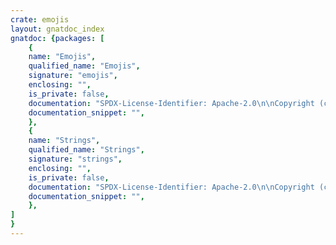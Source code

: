 ```yaml
---
crate: emojis
layout: gnatdoc_index
gnatdoc: {packages: [
    {
    name: "Emojis",
    qualified_name: "Emojis",
    signature: "emojis",
    enclosing: "",
    is_private: false,
    documentation: "SPDX-License-Identifier: Apache-2.0\n\nCopyright (c) 2021 onox <denkpadje@gmail.com>\n\nLicensed under the Apache License, Version 2.0 (the \"License\");\nyou may not use this file except in compliance with the License.\nYou may obtain a copy of the License at\n\n    http://www.apache.org/licenses/LICENSE-2.0\n\nUnless required by applicable law or agreed to in writing, software\ndistributed under the License is distributed on an \"AS IS\" BASIS,\nWITHOUT WARRANTIES OR CONDITIONS OF ANY KIND, either express or implied.\nSee the License for the specific language governing permissions and\nlimitations under the License.",
    documentation_snippet: "",
    },
    {
    name: "Strings",
    qualified_name: "Strings",
    signature: "strings",
    enclosing: "",
    is_private: false,
    documentation: "SPDX-License-Identifier: Apache-2.0\n\nCopyright (c) 2017 onox <denkpadje@gmail.com>\n\nLicensed under the Apache License, Version 2.0 (the \"License\");\nyou may not use this file except in compliance with the License.\nYou may obtain a copy of the License at\n\n    http://www.apache.org/licenses/LICENSE-2.0\n\nUnless required by applicable law or agreed to in writing, software\ndistributed under the License is distributed on an \"AS IS\" BASIS,\nWITHOUT WARRANTIES OR CONDITIONS OF ANY KIND, either express or implied.\nSee the License for the specific language governing permissions and\nlimitations under the License.",
    documentation_snippet: "",
    },
]
}
---
```

